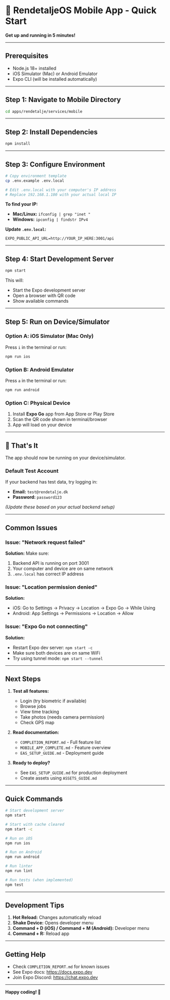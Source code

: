 # 🚀 RendetaljeOS Mobile App - Quick Start

**Get up and running in 5 minutes!**

---

## Prerequisites

- Node.js 18+ installed
- iOS Simulator (Mac) or Android Emulator
- Expo CLI (will be installed automatically)

---

## Step 1: Navigate to Mobile Directory

```bash
cd apps/rendetalje/services/mobile
```

---

## Step 2: Install Dependencies

```bash
npm install
```

---

## Step 3: Configure Environment

```bash
# Copy environment template
cp .env.example .env.local

# Edit .env.local with your computer's IP address
# Replace 192.168.1.100 with your actual local IP
```

**To find your IP:**

- **Mac/Linux:** `ifconfig | grep "inet "`
- **Windows:** `ipconfig | findstr IPv4`

**Update `.env.local`:**
```
EXPO_PUBLIC_API_URL=http://YOUR_IP_HERE:3001/api
```

---

## Step 4: Start Development Server

```bash
npm start
```

This will:

- Start the Expo development server
- Open a browser with QR code
- Show available commands

---

## Step 5: Run on Device/Simulator

### Option A: iOS Simulator (Mac Only)

Press `i` in the terminal or run:
```bash
npm run ios
```

### Option B: Android Emulator

Press `a` in the terminal or run:
```bash
npm run android
```

### Option C: Physical Device

1. Install **Expo Go** app from App Store or Play Store
2. Scan the QR code shown in terminal/browser
3. App will load on your device

---

## 🎉 That's It

The app should now be running on your device/simulator.

### Default Test Account

If your backend has test data, try logging in:

- **Email:** `test@rendetalje.dk`
- **Password:** `password123`

*(Update these based on your actual backend setup)*

---

## Common Issues

### Issue: "Network request failed"

**Solution:** Make sure:

1. Backend API is running on port 3001
2. Your computer and device are on same network
3. `.env.local` has correct IP address

### Issue: "Location permission denied"

**Solution:**

- iOS: Go to Settings → Privacy → Location → Expo Go → While Using
- Android: App Settings → Permissions → Location → Allow

### Issue: "Expo Go not connecting"

**Solution:**

- Restart Expo dev server: `npm start -c`
- Make sure both devices are on same WiFi
- Try using tunnel mode: `npm start --tunnel`

---

## Next Steps

1. **Test all features:**
   - Login (try biometric if available)
   - Browse jobs
   - View time tracking
   - Take photos (needs camera permission)
   - Check GPS map

2. **Read documentation:**
   - `COMPLETION_REPORT.md` - Full feature list
   - `MOBILE_APP_COMPLETE.md` - Feature overview
   - `EAS_SETUP_GUIDE.md` - Deployment guide

3. **Ready to deploy?**
   - See `EAS_SETUP_GUIDE.md` for production deployment
   - Create assets using `ASSETS_GUIDE.md`

---

## Quick Commands

```bash
# Start development server
npm start

# Start with cache cleared
npm start -c

# Run on iOS
npm run ios

# Run on Android
npm run android

# Run linter
npm run lint

# Run tests (when implemented)
npm test
```

---

## Development Tips

1. **Hot Reload:** Changes automatically reload
2. **Shake Device:** Opens developer menu
3. **Command + D (iOS) / Command + M (Android):** Developer menu
4. **Command + R:** Reload app

---

## Getting Help

- Check `COMPLETION_REPORT.md` for known issues
- See Expo docs: <https://docs.expo.dev>
- Join Expo Discord: <https://chat.expo.dev>

---

**Happy coding! 🎉**

